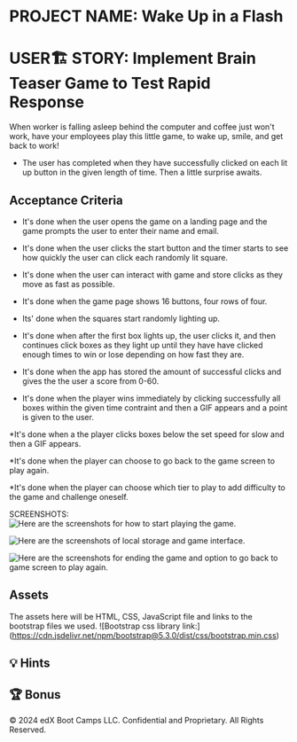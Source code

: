 # PROJECT NAME: Wake Up in a Flash

# USER🏗 STORY: Implement Brain Teaser Game to Test Rapid Response

When worker is falling asleep behind the computer and coffee just won't work, have your employees play this little game, to wake up, smile, and get back to work!

* The user has completed when they have successfully clicked on each lit up button in the given length of time. Then a little surprise awaits.

## Acceptance Criteria

* It's done when the user opens the game on a landing page and the game prompts the user to enter their name and email.

* It's done when the user clicks the start button and the timer starts to see how quickly the user can click each randomly lit square.
 
* It's done when the user can interact with game and store clicks as they move as fast as possible.

* It's done when the game page shows 16 buttons, four rows of four.

* Its' done when the squares start randomly lighting up.

* It's done when after the first box lights up, the user clicks it, and then continues click boxes as they light up until they have have clicked enough times to win or lose depending on how fast they are.
  
* It's done when the app has stored the amount of successful clicks and gives the the user a score from 0-60.

* It's done when the player wins immediately by clicking successfully all boxes within the given time contraint and then a GIF appears and a point is given to the user.

*It's done when a the player clicks boxes below the set speed for slow and then a GIF appears.

*It's done when the player can choose to go back to the game screen to play again.

*It's done when the player can choose which tier to play to add difficulty to the game and challenge oneself.

SCREENSHOTS:
![Here are the screenshots for how to start playing the game.](https://findmysunnyday.github.io/Wake-Up-In-A-Flash/first%20screen%20shots%20flashy.jpg) 

![Here are the screenshots of local storage and game interface.](https://findmysunnyday.github.io/Wake-Up-In-A-Flash/second%20screen%20shots%20flashy.jpg) 

![Here are the screenshots for ending the game and option to go back to game screen to play again.](https://findmysunnyday.github.io/Wake-Up-In-A-Flash/third%20screen%20shots%20flashy.jpg) 


## Assets

The assets here will be HTML, CSS, JavaScript file and links to the bootstrap files we used.
![Bootstrap css library link:] (https://cdn.jsdelivr.net/npm/bootstrap@5.3.0/dist/css/bootstrap.min.css)
 
## 💡 Hints


## 🏆 Bonus



© 2024 edX Boot Camps LLC. Confidential and Proprietary. All Rights Reserved.

